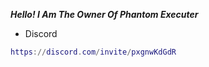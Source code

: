 ***Hello! I Am The Owner Of Phantom Executer***

- Discord 

```lua
https://discord.com/invite/pxgnwKdGdR
